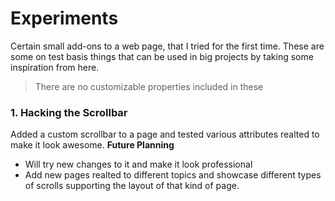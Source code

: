 # Experiments

Certain small add-ons to a web page, that I tried for the first time. These are some on test basis things that can be used in big projects by taking some inspiration from here.

> There are no customizable properties included in these
### 1. Hacking the Scrollbar
Added a custom scrollbar to a page and tested various attributes realted to make it look awesome.
**Future Planning**
- Will try new changes to it and make it look professional
- Add new pages realted to different topics and showcase different types of scrolls supporting the layout of that kind of page.

